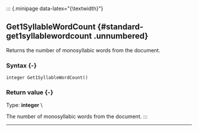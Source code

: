 ::: {.minipage data-latex="{\textwidth}"}
## Get1SyllableWordCount {#standard-get1syllablewordcount .unnumbered}

Returns the number of monosyllabic words from the document.

### Syntax {-}

```{sql}
integer Get1SyllableWordCount()
```

### Return value {-}

Type: **integer** \

The number of monosyllabic words from the document.
:::

***
